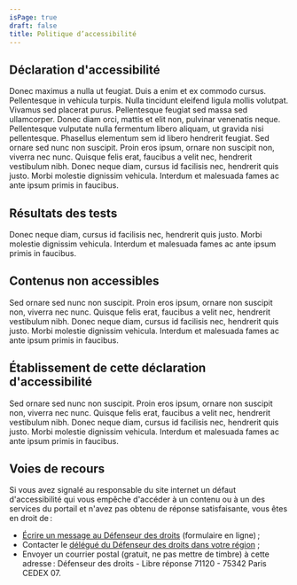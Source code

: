 ```yaml
---
isPage: true
draft: false
title: Politique d’accessibilité
---
```

## Déclaration d'accessibilité
Donec maximus a nulla ut feugiat. Duis a enim et ex commodo cursus. Pellentesque in vehicula turpis. Nulla tincidunt eleifend ligula mollis volutpat. Vivamus sed placerat purus. Pellentesque feugiat sed massa sed ullamcorper. Donec diam orci, mattis et elit non, pulvinar venenatis neque. Pellentesque vulputate nulla fermentum libero aliquam, ut gravida nisi pellentesque. Phasellus elementum sem id libero hendrerit feugiat. Sed ornare sed nunc non suscipit. Proin eros ipsum, ornare non suscipit non, viverra nec nunc. Quisque felis erat, faucibus a velit nec, hendrerit vestibulum nibh. Donec neque diam, cursus id facilisis nec, hendrerit quis justo. Morbi molestie dignissim vehicula. Interdum et malesuada fames ac ante ipsum primis in faucibus.

## Résultats des tests
Donec neque diam, cursus id facilisis nec, hendrerit quis justo. Morbi molestie dignissim vehicula. Interdum et malesuada fames ac ante ipsum primis in faucibus.

## Contenus non accessibles
Sed ornare sed nunc non suscipit. Proin eros ipsum, ornare non suscipit non, viverra nec nunc. Quisque felis erat, faucibus a velit nec, hendrerit vestibulum nibh. Donec neque diam, cursus id facilisis nec, hendrerit quis justo. Morbi molestie dignissim vehicula. Interdum et malesuada fames ac ante ipsum primis in faucibus.

## Établissement de cette déclaration d'accessibilité

Sed ornare sed nunc non suscipit. Proin eros ipsum, ornare non suscipit non, viverra nec nunc. Quisque felis erat, faucibus a velit nec, hendrerit vestibulum nibh. Donec neque diam, cursus id facilisis nec, hendrerit quis justo. Morbi molestie dignissim vehicula. Interdum et malesuada fames ac ante ipsum primis in faucibus.

## Voies de recours
Si vous avez signalé au responsable du site internet un défaut d'accessibilité qui vous empêche d'accéder à un contenu ou à un des services du portail et n'avez pas obtenu de réponse satisfaisante, vous êtes en droit de :

* [Écrire un message au Défenseur des droits](https://formulaire.defenseurdesdroits.fr/) (formulaire en ligne) ;
* Contacter le [délégué du Défenseur des droits dans votre région](https://www.defenseurdesdroits.fr/saisir/delegues) ;
* Envoyer un courrier postal (gratuit, ne pas mettre de timbre) à cette adresse : Défenseur des droits - Libre réponse 71120 - 75342 Paris CEDEX 07.
